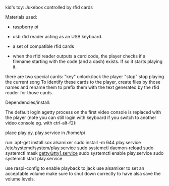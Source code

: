 kid's toy: Jukebox controlled by rfid cards

Materials used:
- raspberry pi 
- usb rfid reader acting as an USB keyboard.
- a set of compatible rfid cards

- when the rfid reader outputs a card code, the player checks if a filename starting with the code (and a dash) exists.  If so it starts playing it.

there are two special cards:
"key" unlock/lock the player
"stop" stop playing the current song
To identify these cards to the player, create files by those names and rename them to prefix them with the text generated by the rfid reader for those cards.

Dependencies/install:

The default login agetty process on the first video console is replaced with the player (note you can still login with keyboard if you switch to another video console eg. with ctrl-alt-f2):

place play.py, play.service in /home/pi

run:
apt-get install sox alsamixer
sudo install -m 644 play.service /etc/systemd/system/play.service
sudo systemctl daemon-reload
sudo systemctl mask getty@tty1.service
sudo systemctl enable play.service
sudo systemctl start play.service

use raspi-config to enable playback to jack
use alsamixer to set an acceptable volume
make sure to shut down correctly to have alsa save the volume levels.
